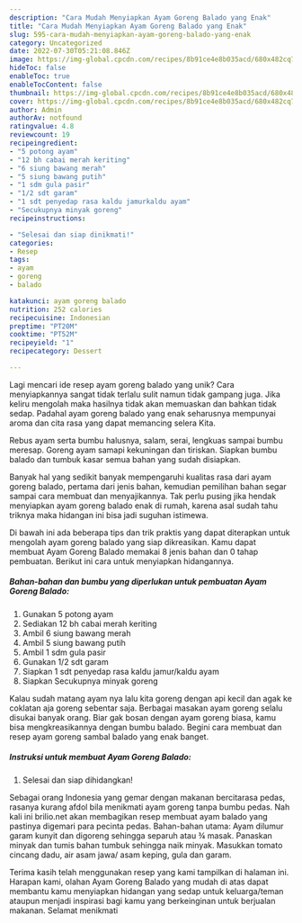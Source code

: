 ```yaml
---
description: "Cara Mudah Menyiapkan Ayam Goreng Balado yang Enak"
title: "Cara Mudah Menyiapkan Ayam Goreng Balado yang Enak"
slug: 595-cara-mudah-menyiapkan-ayam-goreng-balado-yang-enak
category: Uncategorized
date: 2022-07-30T05:21:08.846Z
image: https://img-global.cpcdn.com/recipes/8b91ce4e8b035acd/680x482cq70/ayam-goreng-balado-foto-resep-utama.jpg
hideToc: false
enableToc: true
enableTocContent: false
thumbnail: https://img-global.cpcdn.com/recipes/8b91ce4e8b035acd/680x482cq70/ayam-goreng-balado-foto-resep-utama.jpg
cover: https://img-global.cpcdn.com/recipes/8b91ce4e8b035acd/680x482cq70/ayam-goreng-balado-foto-resep-utama.jpg
author: Admin
authorAv: notfound
ratingvalue: 4.8
reviewcount: 19
recipeingredient:
- "5 potong ayam"
- "12 bh cabai merah keriting"
- "6 siung bawang merah"
- "5 siung bawang putih"
- "1 sdm gula pasir"
- "1/2 sdt garam"
- "1 sdt penyedap rasa kaldu jamurkaldu ayam"
- "Secukupnya minyak goreng"
recipeinstructions:

- "Selesai dan siap dinikmati!"
categories:
- Resep
tags:
- ayam
- goreng
- balado

katakunci: ayam goreng balado 
nutrition: 252 calories
recipecuisine: Indonesian
preptime: "PT20M"
cooktime: "PT52M"
recipeyield: "1"
recipecategory: Dessert

---
```





Lagi mencari ide resep ayam goreng balado yang unik? Cara menyiapkannya sangat tidak terlalu sulit namun tidak gampang juga. Jika keliru mengolah maka hasilnya tidak akan memuaskan dan bahkan tidak sedap. Padahal ayam goreng balado yang enak seharusnya mempunyai aroma dan cita rasa yang dapat memancing selera Kita.





Rebus ayam serta bumbu halusnya, salam, serai, lengkuas sampai bumbu meresap. Goreng ayam samapi kekuningan dan tiriskan. Siapkan bumbu balado dan tumbuk kasar semua bahan yang sudah disiapkan.

Banyak hal yang sedikit banyak mempengaruhi kualitas rasa dari ayam goreng balado, pertama dari jenis bahan, kemudian pemilihan bahan segar sampai cara membuat dan menyajikannya. Tak perlu pusing jika hendak menyiapkan ayam goreng balado enak di rumah, karena asal sudah tahu triknya maka hidangan ini bisa jadi suguhan istimewa.






Di bawah ini ada beberapa tips dan trik praktis yang dapat diterapkan untuk mengolah ayam goreng balado yang siap dikreasikan. Kamu dapat membuat Ayam Goreng Balado memakai 8 jenis bahan dan 0 tahap pembuatan. Berikut ini cara untuk menyiapkan hidangannya.

<!--inarticleads1-->

##### Bahan-bahan dan bumbu yang diperlukan untuk pembuatan Ayam Goreng Balado:

1. Gunakan 5 potong ayam
1. Sediakan 12 bh cabai merah keriting
1. Ambil 6 siung bawang merah
1. Ambil 5 siung bawang putih
1. Ambil 1 sdm gula pasir
1. Gunakan 1/2 sdt garam
1. Siapkan 1 sdt penyedap rasa kaldu jamur/kaldu ayam
1. Siapkan Secukupnya minyak goreng


Kalau sudah matang ayam nya lalu kita goreng dengan api kecil dan agak ke coklatan aja goreng sebentar saja. Berbagai masakan ayam goreng selalu disukai banyak orang. Biar gak bosan dengan ayam goreng biasa, kamu bisa mengkreasikannya dengan bumbu balado. Begini cara membuat dan resep ayam goreng sambal balado yang enak banget. 

<!--inarticleads2-->

##### Instruksi untuk membuat Ayam Goreng Balado:


1. Selesai dan siap dihidangkan!

Sebagai orang Indonesia yang gemar dengan makanan bercitarasa pedas, rasanya kurang afdol bila menikmati ayam goreng tanpa bumbu pedas. Nah kali ini brilio.net akan membagikan resep membuat ayam balado yang pastinya digemari para pecinta pedas. Bahan-bahan utama: Ayam dilumur garam kunyit dan digoreng sehingga separuh atau ¾ masak. Panaskan minyak dan tumis bahan tumbuk sehingga naik minyak. Masukkan tomato cincang dadu, air asam jawa/ asam keping, gula dan garam. 

Terima kasih telah menggunakan resep yang kami tampilkan di halaman ini. Harapan kami, olahan Ayam Goreng Balado yang mudah di atas dapat membantu kamu menyiapkan hidangan yang sedap untuk keluarga/teman ataupun menjadi inspirasi bagi kamu yang berkeinginan untuk berjualan makanan. Selamat menikmati
